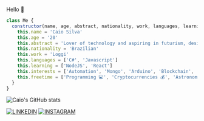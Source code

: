 Hello 👋

```javascript
class Me {
  constructor(name, age, abstract, nationality, work, languages, learning, interests, freetime) {
    this.name = 'Caio Silva'
    this.age = '20'
    this.abstract = 'Lover of technology and aspiring in futurism, design in the blood and programming in the vein.'
    this.nationality = 'Brazilian'
    this.work = 'Loggi'
    this.languages = ['C#', 'Javascript']
    this.learning = ['NodeJS', 'React']
    this.interests = ['Automation', 'Mongo', 'Arduino', 'Blockchain', 'Aviation']
    this.freetime = ['Programming 💻', 'Cryptocurrencies 💰', 'Astronomy 🔭', 'Aviation ✈️']
  }
}
```

![Caio's GitHub stats](https://github-readme-stats.vercel.app/api?username=CaaioSB&show_icons=true&theme=github_dark&include_all_commits=true)

[![LINKEDIN](https://img.shields.io/badge/LINKEDIN%20-%23323330.svg?&style=for-the-badge&logo=linkedin&logoColor=white&color=blue)](https://www.linkedin.com/in/caiosilvabatista/)
[![INSTAGRAM](https://img.shields.io/badge/INSTAGRAM%20-%23323330.svg?&style=for-the-badge&logo=instagram&logoColor=white&color=blueviolet)](https://www.instagram.com/caaio.sb/)
